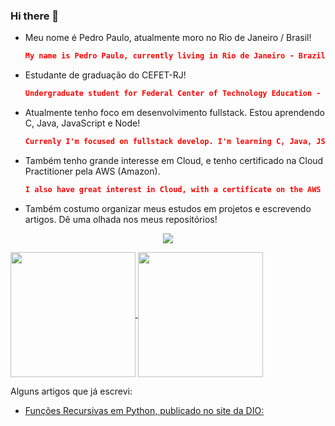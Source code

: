 ### Hi there 👋

<!--
**Pedro-PAM/Pedro-PAM** is a ✨ _special_ ✨ repository because its `README.md` (this file) appears on your GitHub profile.

Here are some ideas to get you started:

- 🔭 I’m currently working on ...
- 🌱 I’m currently learning ...
- 👯 I’m looking to collaborate on ...
- 🤔 I’m looking for help with ...
- 💬 Ask me about ...
- 📫 How to reach me: ...
- 😄 Pronouns: ...
- ⚡ Fun fact: ...
-->

+ Meu nome é Pedro Paulo, atualmente moro no Rio de Janeiro / Brasil!
  ```json
  My name is Pedro Paulo, currently living in Rio de Janeiro - Brazil!
  ```

+ Estudante de graduação do CEFET-RJ!
  
  ```json
  Undergraduate student for Federal Center of Technology Education - CEFET-RJ!
  ```

  
+ Atualmente tenho foco em desenvolvimento fullstack. Estou aprendendo C, Java, JavaScript e Node!
  
  ```json
  Currenly I'm focused on fullstack develop. I'm learning C, Java, JS and Node!
  ```
+ Também tenho grande interesse em Cloud, e tenho certificado na Cloud Practitioner pela AWS (Amazon).
  
  ```json
  I also have great interest in Cloud, with a certificate on the AWS Cloud Practitioner.
  ```
  
+ Também costumo organizar meus estudos em projetos e escrevendo artigos. Dê uma olhada nos meus repositórios!


 <p align="center">
  <a href="https://skillicons.dev">
    <img src="https://skillicons.dev/icons?i=git,javascript,aws,react,angular,css,html" />
  </a>
</p>

<a href="https://github.com/anuraghazra/github-readme-stats">
  <img height=200 align="center" src="https://github-readme-stats.vercel.app/api?username=Pedro-PAM" />
</a>
<a href="https://github.com/anuraghazra/convoychat">
  <img height=200 align="center" src="https://github-readme-stats.vercel.app/api/top-langs?username=Pedro-PAM&layout=compact&langs_count=8&card_width=320&theme=dracula" />
</a>


 Alguns artigos que já escrevi:


- [Funções Recursivas em Python, publicado no site da DIO:](https://web.dio.me/articles/funcoes-recursivas-em-python-o-que-sao-e-como-funcionam?back=%2Fhome&page=1&order=oldest)


